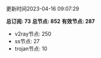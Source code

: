更新时间2023-04-16 09:07:29

**总订阅: 73**
**总节点: 852**
**有效节点: 287**
- v2ray节点: 250
- ss节点: 27
- trojan节点: 10
